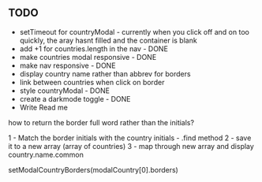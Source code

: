 ## TODO

- setTimeout for countryModal - currently when you click off and on too quickly, the aray hasnt filled and the container is blank
- add +1 for countries.length in the nav - DONE
- make countries modal responsive - DONE
- make nav responsive - DONE
- display country name rather than abbrev for borders
- link between countries when click on border
- style countryModal - DONE
- create a darkmode toggle - DONE
- Write Read me

how to return the border full word rather than the initials?

1 - Match the border initials with the country initials - .find method
2 - save it to a new array (array of countries)
3 - map through new array and display country.name.common

setModalCountryBorders(modalCountry[0].borders)

